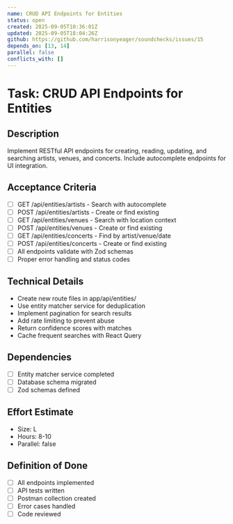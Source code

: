 ```yaml
---
name: CRUD API Endpoints for Entities
status: open
created: 2025-09-05T10:36:01Z
updated: 2025-09-05T18:04:26Z
github: https://github.com/harrisonyeager/soundchecks/issues/15
depends_on: [13, 14]
parallel: false
conflicts_with: []
---
```


# Task: CRUD API Endpoints for Entities

## Description
Implement RESTful API endpoints for creating, reading, updating, and searching artists, venues, and concerts. Include autocomplete endpoints for UI integration.

## Acceptance Criteria
- [ ] GET /api/entities/artists - Search with autocomplete
- [ ] POST /api/entities/artists - Create or find existing
- [ ] GET /api/entities/venues - Search with location context
- [ ] POST /api/entities/venues - Create or find existing
- [ ] GET /api/entities/concerts - Find by artist/venue/date
- [ ] POST /api/entities/concerts - Create or find existing
- [ ] All endpoints validate with Zod schemas
- [ ] Proper error handling and status codes

## Technical Details
- Create new route files in app/api/entities/
- Use entity matcher service for deduplication
- Implement pagination for search results
- Add rate limiting to prevent abuse
- Return confidence scores with matches
- Cache frequent searches with React Query

## Dependencies
- [ ] Entity matcher service completed
- [ ] Database schema migrated
- [ ] Zod schemas defined

## Effort Estimate
- Size: L
- Hours: 8-10
- Parallel: false

## Definition of Done
- [ ] All endpoints implemented
- [ ] API tests written
- [ ] Postman collection created
- [ ] Error cases handled
- [ ] Code reviewed
